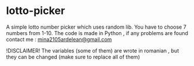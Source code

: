 # lotto-picker
A simple lotto number picker which uses random lib.
You have to choose 7 numbers from 1-10.
The code is made in Python , if any problems are found contact me : mina2105ardelean@gmail.com

!DISCLAIMER!
The variables (some of them) are wrote in romanian , but they can be changed (make sure to replace all of them)
